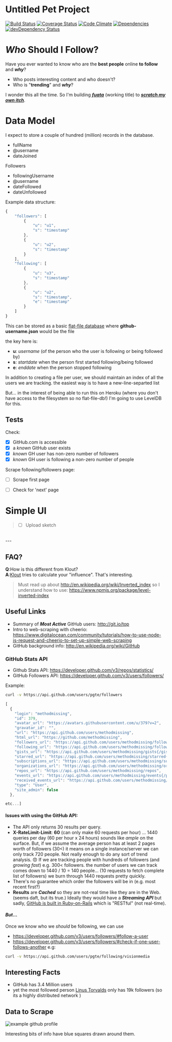 # Untitled Pet Project

[![Build Status](https://travis-ci.org/nelsonic/fuata.png?branch=master)](https://travis-ci.org/nelsonic/fuata)
[![Coverage Status](https://coveralls.io/repos/nelsonic/fuata/badge.png)](https://coveralls.io/r/nelsonic/fuata)
[![Code Climate](https://codeclimate.com/github/nelsonic/fuata.png)](https://codeclimate.com/github/nelsonic/fuata)
[![Dependencies](https://david-dm.org/nelsonic/fuata.png?theme=shields.io)](https://david-dm.org/nelsonic/fuata)
[![devDependency Status](https://david-dm.org/nelsonic/fuata/dev-status.svg)](https://david-dm.org/nelsonic/fuata#info=devDependencies)
<!-- [![NPM version](https://badge.fury.io/js/fuata.png)](https://npmjs.org/package/fuata) -->


# *Who* Should I Follow?

Have you ever wanted to know who are the **best people** online
**to follow** and ***why***?

- Who posts interesting content and who doesn't?
- Who is "**trending**" and ***why***?

I wonder this all the time.
So I'm building [***fuata***](https://translate.google.com/#auto/en/fuata)
(working title) to [***scratch my own itch***](https://gettingreal.37signals.com/ch02_Whats_Your_Problem.php).

# Data Model

I expect to store a couple of hundred (million) records in the database.

- fullName
- @username
- dateJoined

Followers
- followingUsername
- @username
- dateFollowed
- dateUnfollowed


Example data structure:
```js
{
    "followers": [
        {
            "u": "u1",
            "s": "timestamp"
        },
        {
            "u": "u2",
            "s": "timestamp"
        }
    ],
    "following": [
        {
            "u": "u3",
            "s": "timestamp"
        },
        {
            "u": "u2",
            "s": "timestamp",
            "e": "timestamp"
        }
    ]
}

```

This can be stored as a basic
[flat-file database](http://en.wikipedia.org/wiki/Flat_file_database)
where **github-username.json** would be the file

the key here is:

- **u**: *username* (of the person who the user is following
  or being followed by)
- **s**: *startdate* when the person first started following/being followed
- **e**: *enddate* when the person stopped following

In addition to creating a file per user,
we should maintain an index of all the users we are tracking.
the easiest way is to have a new-line-separted list

But... in the interest of being able to run this on Heroku
(where you don't have access to the filesystem so no flat-file-db!)
I'm going to use LevelDB for this.


## Tests

Check:

- [x] GitHub.com is accessible
- [x] a *known* GitHub user exists
- [x] *known* GH user has non-zero number of followers
- [x] *known* GH user is following a non-zero number of people

Scrape following/followers page:

- [ ] Scrape first page
- [ ] Check for 'next' page



# Simple UI

> - [ ] Upload sketch


<br />
---

## FAQ?

**Q**:How is this different from Klout? <br />
**A**:[Klout](https://klout.com/corp/score) tries to calculate your
"influence". That's interesting.


> Must read up about http://en.wikipedia.org/wiki/Inverted_index
> so I understand how to use: https://www.npmjs.org/package/level-inverted-index


## Useful Links

- Summary of ***Most Active*** GitHub users: http://git.io/top
- Intro to web-scraping with cheerio:
https://www.digitalocean.com/community/tutorials/how-to-use-node-js-request-and-cheerio-to-set-up-simple-web-scraping
- GitHub background info: http://en.wikipedia.org/wiki/GitHub

### GitHub Stats API

- Github Stats API: https://developer.github.com/v3/repos/statistics/
- GitHub Followers API: https://developer.github.com/v3/users/followers/

Example:

```sh
curl -v https://api.github.com/users/pgte/followers
```

```js
[
  {
    "login": "methodmissing",
    "id": 379,
    "avatar_url": "https://avatars.githubusercontent.com/u/379?v=2",
    "gravatar_id": "",
    "url": "https://api.github.com/users/methodmissing",
    "html_url": "https://github.com/methodmissing",
    "followers_url": "https://api.github.com/users/methodmissing/followers",
    "following_url": "https://api.github.com/users/methodmissing/following{/other_user}",
    "gists_url": "https://api.github.com/users/methodmissing/gists{/gist_id}",
    "starred_url": "https://api.github.com/users/methodmissing/starred{/owner}{/repo}",
    "subscriptions_url": "https://api.github.com/users/methodmissing/subscriptions",
    "organizations_url": "https://api.github.com/users/methodmissing/orgs",
    "repos_url": "https://api.github.com/users/methodmissing/repos",
    "events_url": "https://api.github.com/users/methodmissing/events{/privacy}",
    "received_events_url": "https://api.github.com/users/methodmissing/received_events",
    "type": "User",
    "site_admin": false
  },

etc...]
```

#### Issues with using the GitHub API:

- The API only returns 30 results per query.
- **X-RateLimit-Limit**: **60** (can only make 60 requests per hour) ...
1440 queries per day (60 per hour x 24 hours) sounds like *ample* on the surface.
But, if we assume the average person has at least 2 pages worth of followers (30<)
it means on a single instance/server we can only track 720 people.
Not really enough to do any sort of trend analysis. :disappointed:
If we are tracking people with hundreds of followers (and *growing fast*)
e.g. 300< followers. the number of users we can track comes down to
1440 / 10 = 140 people...
(10 requests to fetch complete list of followers) we burn through 1440 requests
pretty quickly.
- There's no guarantee which order the followers will be in
(e.g. most recent first?)
- **Results** are ***Cached*** so they are not-real time like they are in the
Web. (seems daft, but its true.) Ideally they would have a ***Streaming API***
but sadly, [GitHub is built in Ruby-on-Rails](http://builtwith.com/github.com)
which is "RESTful" (not real-time).

#### *But*...


Once we know who we *should* be following, we can use

- https://developer.github.com/v3/users/followers/#follow-a-user
- https://developer.github.com/v3/users/followers/#check-if-one-user-follows-another
e.g:

```sh
curl -v https://api.github.com/users/pgte/following/visionmedia
```

## Interesting Facts

- GitHub has 3.4 Million users
- yet the most followed person [Linus Torvalds](https://github.com/torvalds)
only has 19k followers (so its a highly distributed network )

## Data to Scrape

![example github profile](http://i.imgur.com/uDscohR.jpg)

Interesting bits of info have blue squares drawn around them.
